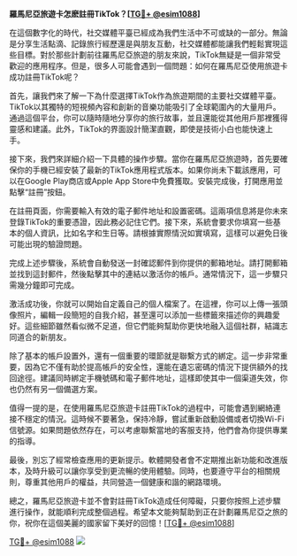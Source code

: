 **羅馬尼亞旅遊卡怎麽註冊TikTok？[[TG💪+ @esim1088](https://t.me/s/esim1088)]**

在這個數字化的時代，社交媒體平臺已經成為我們生活中不可或缺的一部分。無論是分享生活點滴、記錄旅行經歷還是與朋友互動，社交媒體都能讓我們輕鬆實現這些目標。對於那些計劃前往羅馬尼亞旅遊的朋友來說，TikTok無疑是一個非常受歡迎的應用程序。但是，很多人可能會遇到一個問題：如何在羅馬尼亞使用旅遊卡成功註冊TikTok呢？

首先，讓我們來了解一下為什麼選擇TikTok作為旅遊期間的主要社交媒體平臺。TikTok以其獨特的短視頻內容和創新的音樂功能吸引了全球範圍內的大量用戶。通過這個平台，你可以隨時隨地分享你的旅行故事，並且還能從其他用戶那裡獲得靈感和建議。此外，TikTok的界面設計簡潔直觀，即使是技術小白也能快速上手。

接下來，我們來詳細介紹一下具體的操作步驟。當你在羅馬尼亞旅遊時，首先要確保你的手機已經安裝了最新的TikTok應用程式版本。如果你尚未下載該應用，可以在Google Play商店或Apple App Store中免費獲取。安裝完成後，打開應用並點擊“註冊”按鈕。

在註冊頁面，你需要輸入有效的電子郵件地址和設置密碼。這兩項信息將是你未來登錄TikTok的重要憑證，因此務必記住它們。接下來，系統會要求你填寫一些基本的個人資訊，比如名字和生日等。請根據實際情況如實填寫，這樣可以避免日後可能出現的驗證問題。

完成上述步驟後，系統會自動發送一封確認郵件到你提供的郵箱地址。請打開郵箱並找到這封郵件，然後點擊其中的連結以激活你的帳戶。通常情況下，這一步驟只需幾分鐘即可完成。

激活成功後，你就可以開始自定義自己的個人檔案了。在這裡，你可以上傳一張頭像照片，編輯一段簡短的自我介紹，甚至還可以添加一些標籤來描述你的興趣愛好。這些細節雖然看似微不足道，但它們能夠幫助你更快地融入這個社群，結識志同道合的新朋友。

除了基本的帳戶設置外，還有一個重要的環節就是聯繫方式的綁定。這一步非常重要，因為它不僅有助於提高帳戶的安全性，還能在遺忘密碼的情況下提供額外的找回途徑。建議同時綁定手機號碼和電子郵件地址，這樣即使其中一個渠道失效，你也仍然有另一個備選方案。

值得一提的是，在使用羅馬尼亞旅遊卡註冊TikTok的過程中，可能會遇到網絡連接不穩定的情況。這時候不要著急，保持冷靜，嘗試重新啟動設備或者切換Wi-Fi信號源。如果問題依然存在，可以考慮聯繫當地的客服支持，他們會為你提供專業的指導。

最後，別忘了經常檢查應用的更新提示。軟體開發者會不定期推出新功能和改進版本，及時升級可以讓你享受到更流暢的使用體驗。同時，也要遵守平台的相關規則，尊重其他用戶的權益，共同營造一個健康和諧的網路環境。

總之，羅馬尼亞旅遊卡並不會對註冊TikTok造成任何障礙，只要你按照上述步驟進行操作，就能順利完成整個過程。希望本文能夠幫助到正在計劃羅馬尼亞之旅的你，祝你在這個美麗的國家留下美好的回憶！[[TG💪+ @esim1088](https://t.me/s/esim1088)]

[TG💪+ @esim1088](https://t.me/s/esim1088) ![](https://i.postimg.cc/4NQfJmqS/Snipaste-2025-05-13-00-14-12.png)